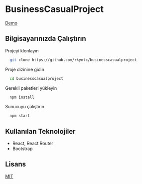 # BusinessCasualProject

[Demo](https://businesscasualproject.netlify.app)
## Bilgisayarınızda Çalıştırın

Projeyi klonlayın

```bash
  git clone https://github.com/rkymtc/businesscasualproject
```

Proje dizinine gidin

```bash
  cd businesscasualproject
```

Gerekli paketleri yükleyin

```bash
  npm install
```

Sunucuyu çalıştırın

```bash
  npm start
```

  
## Kullanılan Teknolojiler

- React, React Router
- Bootstrap

  
## Lisans

[MIT](https://choosealicense.com/licenses/mit/)
